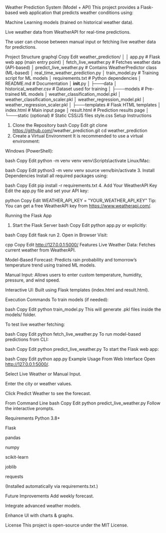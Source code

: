 Weather Prediction System (Model + API)
This project provides a Flask-based web application that predicts weather conditions using:

Machine Learning models (trained on historical weather data).

Live weather data from WeatherAPI for real-time predictions.

The user can choose between manual input or fetching live weather data for predictions.

Project Structure
graphql
Copy
Edit
weather_prediction/
│
│   app.py                      # Flask web app (main entry point)
│   fetch_live_weather.py       # Fetches weather data (API-based)
│   predict_live_weather.py     # Contains WeatherPredictor class (ML-based)
│   real_time_weather_prediction.py
│   train_model.py              # Training script for ML models
│   requirements.txt            # Python dependencies
│   README.md                   # Documentation
│   __init__.py
│
├───data
│       historical_weather.csv  # Dataset used for training
│
├───models                      # Pre-trained ML models
│       weather_classification_model.pkl
│       weather_classification_scaler.pkl
│       weather_regression_model.pkl
│       weather_regression_scaler.pkl
│
├───templates                   # Flask HTML templates
│       index.html              # Main input page
│       result.html             # Prediction results page
│
└───static (optional)           # Static CSS/JS files
        style.css
Setup Instructions
1. Clone the Repository
bash
Copy
Edit
git clone https://github.com/<your-username>/weather_prediction.git
cd weather_prediction
2. Create a Virtual Environment
It is recommended to use a virtual environment:

Windows (PowerShell):

bash
Copy
Edit
python -m venv venv
venv\Scripts\activate
Linux/Mac:

bash
Copy
Edit
python3 -m venv venv
source venv/bin/activate
3. Install Dependencies
Install all required packages using:

bash
Copy
Edit
pip install -r requirements.txt
4. Add Your WeatherAPI Key
Edit the app.py file and set your API key:

python
Copy
Edit
WEATHER_API_KEY = "YOUR_WEATHER_API_KEY"
Tip: You can get a free WeatherAPI key from https://www.weatherapi.com/.

Running the Flask App
1. Start the Flask Server
bash
Copy
Edit
python app.py
or explicitly:

bash
Copy
Edit
flask run
2. Open in Browser
Visit:

cpp
Copy
Edit
http://127.0.0.1:5000/
Features
Live Weather Data: Fetches current weather from WeatherAPI.

Model-Based Forecast: Predicts rain probability and tomorrow’s temperature trend using trained ML models.

Manual Input: Allows users to enter custom temperature, humidity, pressure, and wind speed.

Interactive UI: Built using Flask templates (index.html and result.html).

Execution Commands
To train models (if needed):

bash
Copy
Edit
python train_model.py
This will generate .pkl files inside the models/ folder.

To test live weather fetching:

bash
Copy
Edit
python fetch_live_weather.py
To run model-based predictions from CLI:

bash
Copy
Edit
python predict_live_weather.py
To start the Flask web app:

bash
Copy
Edit
python app.py
Example Usage
From Web Interface
Open http://127.0.0.1:5000/.

Select Live Weather or Manual Input.

Enter the city or weather values.

Click Predict Weather to see the forecast.

From Command Line
bash
Copy
Edit
python predict_live_weather.py
Follow the interactive prompts.

Requirements
Python 3.8+

Flask

pandas

numpy

scikit-learn

joblib

requests

(Installed automatically via requirements.txt.)

Future Improvements
Add weekly forecast.

Integrate advanced weather models.

Enhance UI with charts & graphs.

License
This project is open-source under the MIT License.